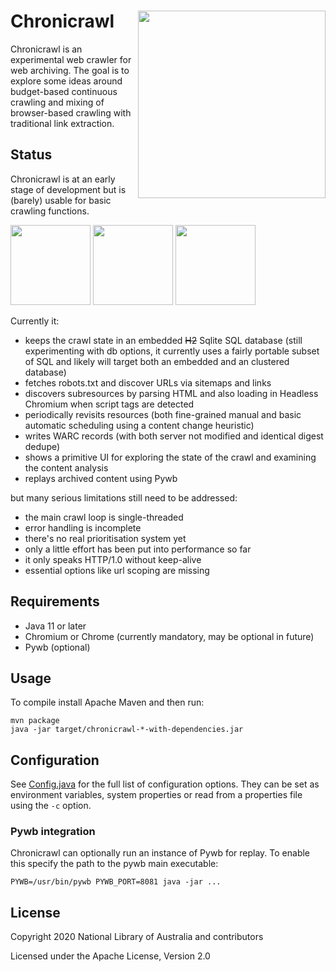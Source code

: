 # Chronicrawl [<img src="https://upload.wikimedia.org/wikipedia/commons/thumb/6/67/Pocketwatch_cutaway_drawing.jpg/640px-Pocketwatch_cutaway_drawing.jpg" align="right" width="300px">](https://en.wikipedia.org/wiki/File:Pocketwatch_cutaway_drawing.jpg)

Chronicrawl is an experimental web crawler for web archiving. The goal is to explore some ideas around budget-based
continuous crawling and mixing of browser-based crawling with traditional link extraction.

## Status

Chronicrawl is at an early stage of development but is (barely) usable for basic crawling functions.

<img height=128px src="https://user-images.githubusercontent.com/10588/82002093-d79f7080-9697-11ea-9ae7-8049e54e2dae.png"> <img height=128px src="https://user-images.githubusercontent.com/10588/82002097-da9a6100-9697-11ea-954d-57590df1abe2.png"> <img height=128px src="https://user-images.githubusercontent.com/10588/82001920-4defa300-9697-11ea-9ef0-d1a11b3a815f.png">

Currently it:

* keeps the crawl state in an embedded ~~H2~~ Sqlite SQL database (still experimenting with db options, it currently
  uses a fairly portable subset of SQL and likely will target both an embedded and an clustered database)
* fetches robots.txt and discover URLs via sitemaps and links
* discovers subresources by parsing HTML and also loading in Headless Chromium when script tags are detected
* periodically revisits resources (both fine-grained manual and basic automatic scheduling using a content change heuristic)
* writes WARC records (with both server not modified and identical digest dedupe)
* shows a primitive UI for exploring the state of the crawl and examining the content analysis
* replays archived content using Pywb

but many serious limitations still need to be addressed:

* the main crawl loop is single-threaded
* error handling is incomplete
* there's no real prioritisation system yet
* only a little effort has been put into performance so far
* it only speaks HTTP/1.0 without keep-alive
* essential options like url scoping are missing

## Requirements

* Java 11 or later
* Chromium or Chrome (currently mandatory, may be optional in future)
* Pywb (optional)

## Usage

To compile install Apache Maven and then run:

    mvn package
    java -jar target/chronicrawl-*-with-dependencies.jar

## Configuration

See [Config.java](src/org/netpreserve/chronicrawl/Config.java) for the full list of configuration options. They can be
set as environment variables, system properties or read from a properties file using the `-c` option.

### Pywb integration

Chronicrawl can optionally run an instance of Pywb for replay. To enable this specify the path to the pywb main
executable:

    PYWB=/usr/bin/pywb PYWB_PORT=8081 java -jar ... 

## License

Copyright 2020 National Library of Australia and contributors

Licensed under the Apache License, Version 2.0
